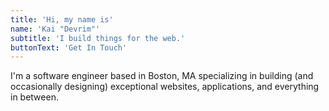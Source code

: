 ```yaml
---
title: 'Hi, my name is'
name: 'Kai "Devrim"'
subtitle: 'I build things for the web.'
buttonText: 'Get In Touch'
---
```


I'm a software engineer based in Boston, MA specializing in building (and occasionally designing) exceptional websites, applications, and everything in between.
